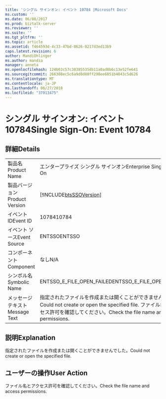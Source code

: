 ```yaml
---
title: 'シングル サインオン: イベント 10784 |Microsoft Docs'
ms.custom: ''
ms.date: 06/08/2017
ms.prod: biztalk-server
ms.reviewer: ''
ms.suite: ''
ms.tgt_pltfrm: ''
ms.topic: article
ms.assetid: f464593d-4c33-47bd-8626-0217d3ed13b9
caps.latest.revision: 6
author: MandiOhlinger
ms.author: mandia
manager: anneta
ms.openlocfilehash: 124b03c57c30385535db11a0ad8b6c13e52fe641
ms.sourcegitcommit: 266308ec5c6a9d8d80ff298ee6051b4843c5d626
ms.translationtype: MT
ms.contentlocale: ja-JP
ms.lasthandoff: 06/27/2018
ms.locfileid: "37013475"
---
```

# <a name="single-sign-on-event-10784"></a><span data-ttu-id="272ed-102">シングル サインオン: イベント 10784</span><span class="sxs-lookup"><span data-stu-id="272ed-102">Single Sign-On: Event 10784</span></span>
## <a name="details"></a><span data-ttu-id="272ed-103">詳細</span><span class="sxs-lookup"><span data-stu-id="272ed-103">Details</span></span>  
  
|                 |                                                                                          |
|-----------------|------------------------------------------------------------------------------------------|
|  <span data-ttu-id="272ed-104">製品名</span><span class="sxs-lookup"><span data-stu-id="272ed-104">Product Name</span></span>   |                                <span data-ttu-id="272ed-105">エンタープライズ シングル サインオン</span><span class="sxs-lookup"><span data-stu-id="272ed-105">Enterprise Single Sign-On</span></span>                                 |
| <span data-ttu-id="272ed-106">製品バージョン</span><span class="sxs-lookup"><span data-stu-id="272ed-106">Product Version</span></span> |                [!INCLUDE[btsSSOVersion](../includes/btsssoversion-md.md)]                |
|    <span data-ttu-id="272ed-107">イベント ID</span><span class="sxs-lookup"><span data-stu-id="272ed-107">Event ID</span></span>     |                                          <span data-ttu-id="272ed-108">10784</span><span class="sxs-lookup"><span data-stu-id="272ed-108">10784</span></span>                                           |
|  <span data-ttu-id="272ed-109">イベント ソース</span><span class="sxs-lookup"><span data-stu-id="272ed-109">Event Source</span></span>   |                                          <span data-ttu-id="272ed-110">ENTSSO</span><span class="sxs-lookup"><span data-stu-id="272ed-110">ENTSSO</span></span>                                          |
|    <span data-ttu-id="272ed-111">コンポーネント</span><span class="sxs-lookup"><span data-stu-id="272ed-111">Component</span></span>    |                                           <span data-ttu-id="272ed-112">なし</span><span class="sxs-lookup"><span data-stu-id="272ed-112">N/A</span></span>                                            |
|  <span data-ttu-id="272ed-113">シンボル名</span><span class="sxs-lookup"><span data-stu-id="272ed-113">Symbolic Name</span></span>  |                                <span data-ttu-id="272ed-114">ENTSSO_E_FILE_OPEN_FAILED</span><span class="sxs-lookup"><span data-stu-id="272ed-114">ENTSSO_E_FILE_OPEN_FAILED</span></span>                                 |
|  <span data-ttu-id="272ed-115">メッセージ テキスト</span><span class="sxs-lookup"><span data-stu-id="272ed-115">Message Text</span></span>   | <span data-ttu-id="272ed-116">指定されたファイルを作成または開くことができませんでした。</span><span class="sxs-lookup"><span data-stu-id="272ed-116">Could not create or open the specified file.</span></span> <span data-ttu-id="272ed-117">ファイル名とアクセス許可を確認してください。</span><span class="sxs-lookup"><span data-stu-id="272ed-117">Check the file name and access permissions.</span></span> |
  
## <a name="explanation"></a><span data-ttu-id="272ed-118">説明</span><span class="sxs-lookup"><span data-stu-id="272ed-118">Explanation</span></span>  
 <span data-ttu-id="272ed-119">指定されたファイルを作成または開くことができませんでした。</span><span class="sxs-lookup"><span data-stu-id="272ed-119">Could not create or open the specified file.</span></span>  
  
## <a name="user-action"></a><span data-ttu-id="272ed-120">ユーザーの操作</span><span class="sxs-lookup"><span data-stu-id="272ed-120">User Action</span></span>  
 <span data-ttu-id="272ed-121">ファイル名とアクセス許可を確認してください。</span><span class="sxs-lookup"><span data-stu-id="272ed-121">Check the file name and access permissions.</span></span>